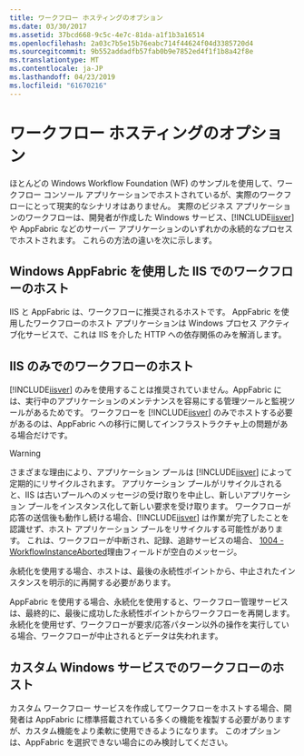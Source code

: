 ```yaml
---
title: ワークフロー ホスティングのオプション
ms.date: 03/30/2017
ms.assetid: 37bcd668-9c5c-4e7c-81da-a1f1b3a16514
ms.openlocfilehash: 2a03c7b5e15b76eabc714f44624f04d3385720d4
ms.sourcegitcommit: 9b552addadfb57fab0b9e7852ed4f1f1b8a42f8e
ms.translationtype: MT
ms.contentlocale: ja-JP
ms.lasthandoff: 04/23/2019
ms.locfileid: "61670216"
---
```

# <a name="workflow-hosting-options"></a>ワークフロー ホスティングのオプション
ほとんどの Windows Workflow Foundation (WF) のサンプルを使用して、ワークフロー コンソール アプリケーションでホストされているが、実際のワークフローにとって現実的なシナリオはありません。 実際のビジネス アプリケーションのワークフローは、開発者が作成した Windows サービス、[!INCLUDE[iisver](../../../includes/iisver-md.md)] や AppFabric などのサーバー アプリケーションのいずれかの永続的なプロセスでホストされます。 これらの方法の違いを次に示します。  
  
## <a name="hosting-workflows-in-iis-with-windows-appfabric"></a>Windows AppFabric を使用した IIS でのワークフローのホスト  
 IIS と AppFabric は、ワークフローに推奨されるホストです。 AppFabric を使用したワークフローのホスト アプリケーションは Windows プロセス アクティブ化サービスで、これは IIS を介した HTTP への依存関係のみを解消します。  
  
## <a name="hosting-workflows-in-iis-alone"></a>IIS のみでのワークフローのホスト  
 [!INCLUDE[iisver](../../../includes/iisver-md.md)] のみを使用することは推奨されていません。AppFabric には、実行中のアプリケーションのメンテナンスを容易にする管理ツールと監視ツールがあるためです。 ワークフローを [!INCLUDE[iisver](../../../includes/iisver-md.md)] のみでホストする必要があるのは、AppFabric への移行に関してインフラストラクチャ上の問題がある場合だけです。  
  
> [!WARNING]
>  さまざまな理由により、アプリケーション プールは [!INCLUDE[iisver](../../../includes/iisver-md.md)] によって定期的にリサイクルされます。 アプリケーション プールがリサイクルされると、IIS は古いプールへのメッセージの受け取りを中止し、新しいアプリケーション プールをインスタンス化して新しい要求を受け取ります。 ワークフローが応答の送信後も動作し続ける場合、[!INCLUDE[iisver](../../../includes/iisver-md.md)] は作業が完了したことを認識せず、ホスト アプリケーション プールをリサイクルする可能性があります。 これは、ワークフローが中断され、記録、追跡サービスの場合、 [1004 - WorkflowInstanceAborted](1004-workflowinstanceaborted.md)理由フィールドが空白のメッセージ。  
>   
>  永続化を使用する場合、ホストは、最後の永続性ポイントから、中止されたインスタンスを明示的に再開する必要があります。  
>   
>  AppFabric を使用する場合、永続化を使用すると、ワークフロー管理サービスは、最終的に、最後に成功した永続性ポイントからワークフローを再開します。 永続化を使用せず、ワークフローが要求/応答パターン以外の操作を実行している場合、ワークフローが中止されるとデータは失われます。  
  
## <a name="hosting-a-workflow-in-a-custom-windows-service"></a>カスタム Windows サービスでのワークフローのホスト  
 カスタム ワークフロー サービスを作成してワークフローをホストする場合、開発者は AppFabric に標準搭載されている多くの機能を複製する必要がありますが、カスタム機能をより柔軟に使用できるようになります。 このオプションは、AppFabric を選択できない場合にのみ検討してください。
